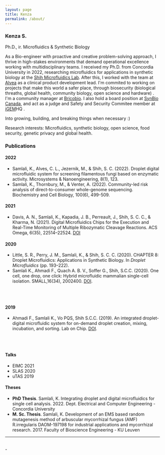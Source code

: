 ```yaml
---
layout: page
title: Kenza
permalink: /about/
---
```


### Kenza S.

Ph.D., ir.
Microfluidics & Synthetic Biology

As a Bio-engineer with proactive and creative problem-solving approach, I thrive in high-stakes environments that demand operational excellence working with multidisciplinary teams. 
I received my Ph.D. from Concordia University in 2022, researching microfluidics for applications in synthetic biology at the [Shih Microfluidics Lab](http://users.encs.concordia.ca/~sshih/index.html). After this, I worked with the team at [Alvea](http://alvea.bio) as a clinical product development lead. I'm commited to working on projects that make this world a safer place, through biosecurity (biological threaths, global health, community biology, open science and hardware) . I'm a community manager at [Bricobio](http://brico.bio). I also hold a board position at [SynBio Canada](https://www.synbiocanada.org/), and act as a judge and Safety and Security Commitee member at [iGEM](www.igem.org)HQ .

Into growing, building, and breaking things when necessary :)

Research interests: Microfluidics, synthetic biology, open science, food security, genetic privacy and global health.

### Publications

#### 2022
- Samlali, K., Alves, C. L., Jezernik, M., & Shih, S. C. (2022). Droplet digital microfluidic system for screening filamentous fungi based on enzymatic activity. Microsystems & Nanoengineering, 8(1), 123.
- Samlali, K., Thornbury, M., & Venter, A. (2022). Community-led risk analysis of direct-to-consumer whole-genome sequencing. Biochemistry and Cell Biology, 100(6), 499-509.

#### 2021
- Davis, A. N., Samlali, K., Kapadia, J. B., Perreault, J., Shih, S. C. C., & Kharma, N. (2021). Digital Microfluidics Chips for the Execution and Real-Time Monitoring of Multiple Ribozymatic Cleavage Reactions. ACS Omega, 6(35), 22514–22524. [DOI](https://doi.org/10.1021/acsomega.1c00239) 

#### 2020
- Little, S. R., Perry, J. M., Samlali, K., & Shih, S. C. C. (2020). CHAPTER 8: Droplet Microfluidics: Applications in Synthetic Biology. In *Droplet Microfluidics* (pp. 193–222).
- Samlali K., Ahmadi F., Quach A. B. V., Soffer G., Shih, S.C.C. (2020). One cell, one drop, one click: Hybrid microfluidic mammalian single-cell isolation. SMALL,16(34), 2002400.  [DOI](https://doi.org/10.1002/smll.202002400).

<br>
<div class="img_row">
	<img class="col two" src="{{ site.baseurl }}/img/small_summary.png" alt="" title=""/>
</div>
<br>

#### 2019
- Ahmadi F., Samlali K., Vo PQS, Shih S.C.C. (2019). An integrated droplet-digital microfluidic system for on-demand droplet creation, mixing, incubation, and sorting. Lab on Chip. [DOI](https://pubs.rsc.org/en/content/articlelanding/2019/lc/c8lc01170b).

<br>
<div class="img_row">
	<img class="col two" src="{{ site.baseurl }}/img/labchip.png" alt="" title=""/>
</div>
<br>

#### Talks
- EIMC 2021
- SLAS 2020
- uTAS 2019

#### Theses
- **PhD Thesis**. Samlali, K. Integrating droplet and digital microfluidics for single cell analysis. 2022. Dept. Electrical and Computer Engineering - Concordia University
- **M. Sc. Thesis**. Samlali, K. Development of an EMS based random mutagenesis method of arbuscular mycorrhizal fungus (AMF) R.irregularis DAOM-197198 for industrial applications and mycorrhizal research. 2017. Faculty of Bioscience Engineering - KU Leuven
<hr/>
<br/>
<span class="contacticon center">
	<a href="https://twitter.com/kenzasaml" target="blank"><i class="fa fa-twitter fa-fw"></i></a>
	<a href="mailto:kenza@brico.bio" target="blank"><i class="fa fa-envelope-o fa-fw fa--1x"></i></a>
	<a href="https://linkedin.com/in/kenzasamlali" target="blank"><i class="fa fa-linkedin-square" aria-hidden="true"></i></a>
</span>
<div class="col three caption">
	-
</div>
